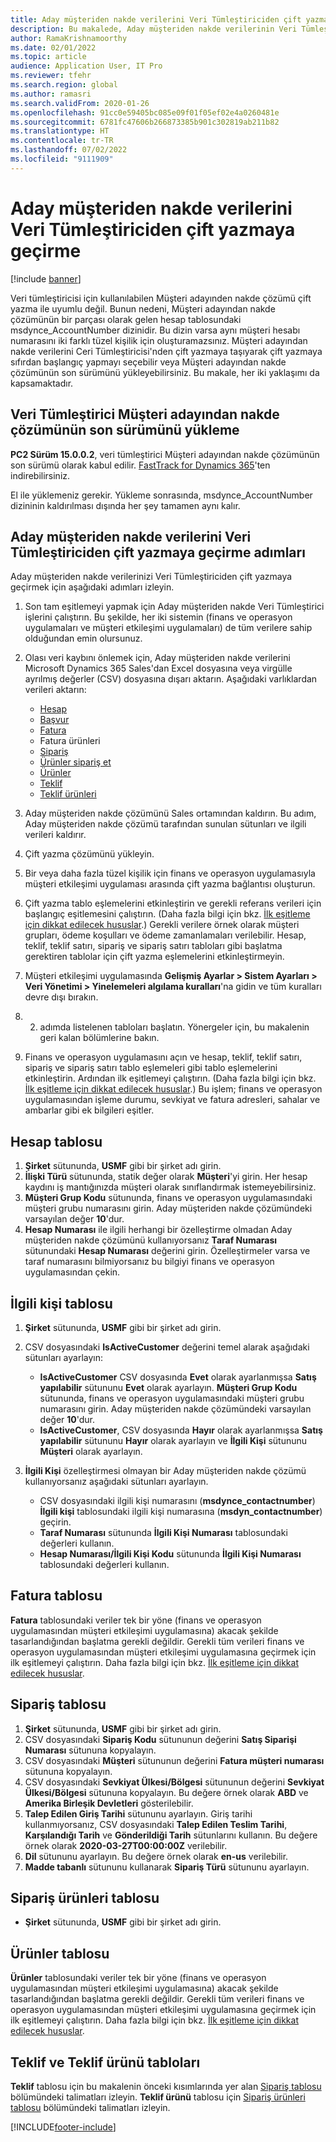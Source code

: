 ```yaml
---
title: Aday müşteriden nakde verilerini Veri Tümleştiriciden çift yazmaya geçirme
description: Bu makalede, Aday müşteriden nakde verilerinin Veri Tümleştiriciden çift yazmaya nasıl geçirileceği açıklanmaktadır.
author: RamaKrishnamoorthy
ms.date: 02/01/2022
ms.topic: article
audience: Application User, IT Pro
ms.reviewer: tfehr
ms.search.region: global
ms.author: ramasri
ms.search.validFrom: 2020-01-26
ms.openlocfilehash: 91cc0e59405bc085e09f01f05ef02e4a0260481e
ms.sourcegitcommit: 6781fc47606b266873385b901c302819ab211b82
ms.translationtype: HT
ms.contentlocale: tr-TR
ms.lasthandoff: 07/02/2022
ms.locfileid: "9111909"
---
```

# <a name="migrate-prospect-to-cash-data-from-data-integrator-to-dual-write"></a>Aday müşteriden nakde verilerini Veri Tümleştiriciden çift yazmaya geçirme

[!include [banner](../../includes/banner.md)]

Veri tümleştiricisi için kullanılabilen Müşteri adayınden nakde çözümü çift yazma ile uyumlu değil. Bunun nedeni, Müşteri adayından nakde çözümünün bir parçası olarak gelen hesap tablosundaki msdynce_AccountNumber dizinidir. Bu dizin varsa aynı müşteri hesabı numarasını iki farklı tüzel kişilik için oluşturamazsınız. Müşteri adayından nakde verilerini Ceri Tümleştiricisi'nden çift yazmaya taşıyarak çift yazmaya sıfırdan başlangıç yapmayı seçebilir veya Müşteri adayından nakde çözümünün son sürümünü yükleyebilirsiniz. Bu makale, her iki yaklaşımı da kapsamaktadır.

## <a name="install-the-last-dorman-version-of-the-data-integrator-prospect-to-cash-solution"></a>Veri Tümleştirici Müşteri adayından nakde çözümünün son sürümünü yükleme

**PC2 Sürüm 15.0.0.2**, veri tümleştirici Müşteri adayından nakde çözümünün son sürümü olarak kabul edilir. [FastTrack for Dynamics 365](https://github.com/microsoft/Dynamics-365-FastTrack-Implementation-Assets/tree/master/Dual-write/P2C)'ten indirebilirsiniz.

El ile yüklemeniz gerekir. Yükleme sonrasında, msdynce_AccountNumber dizininin kaldırılması dışında her şey tamamen aynı kalır.

## <a name="steps-to-migrate-prospect-to-cash-data-from-data-integrator-to-dual-write"></a>Aday müşteriden nakde verilerini Veri Tümleştiriciden çift yazmaya geçirme adımları

Aday müşteriden nakde verilerinizi Veri Tümleştiriciden çift yazmaya geçirmek için aşağıdaki adımları izleyin.

1. Son tam eşitlemeyi yapmak için Aday müşteriden nakde Veri Tümleştirici işlerini çalıştırın. Bu şekilde, her iki sistemin (finans ve operasyon uygulamaları ve müşteri etkileşimi uygulamaları) de tüm verilere sahip olduğundan emin olursunuz.
2. Olası veri kaybını önlemek için, Aday müşteriden nakde verilerini Microsoft Dynamics 365 Sales'dan Excel dosyasına veya virgülle ayrılmış değerler (CSV) dosyasına dışarı aktarın. Aşağıdaki varlıklardan verileri aktarın:

    - [Hesap](#account-table)
    - [Başvur](#contact-table)
    - [Fatura](#invoice-table)
    - Fatura ürünleri
    - [Sipariş](#order-table)
    - [Ürünler sipariş et](#order-products-table)
    - [Ürünler](#products-table)
    - [Teklif](#quote-and-quote-product-tables)
    - [Teklif ürünleri](#quote-and-quote-product-tables)

3. Aday müşteriden nakde çözümünü Sales ortamından kaldırın. Bu adım, Aday müşteriden nakde çözümü tarafından sunulan sütunları ve ilgili verileri kaldırır.
4. Çift yazma çözümünü yükleyin.
5. Bir veya daha fazla tüzel kişilik için finans ve operasyon uygulamasıyla müşteri etkileşimi uygulaması arasında çift yazma bağlantısı oluşturun.
6. Çift yazma tablo eşlemelerini etkinleştirin ve gerekli referans verileri için başlangıç eşitlemesini çalıştırın. (Daha fazla bilgi için bkz. [İlk eşitleme için dikkat edilecek hususlar](initial-sync-guidance.md).) Gerekli verilere örnek olarak müşteri grupları, ödeme koşulları ve ödeme zamanlamaları verilebilir. Hesap, teklif, teklif satırı, sipariş ve sipariş satırı tabloları gibi başlatma gerektiren tablolar için çift yazma eşlemelerini etkinleştirmeyin.
7. Müşteri etkileşimi uygulamasında **Gelişmiş Ayarlar \> Sistem Ayarları \> Veri Yönetimi \> Yinelemeleri algılama kuralları**'na gidin ve tüm kuralları devre dışı bırakın.
8. 2. adımda listelenen tabloları başlatın. Yönergeler için, bu makalenin geri kalan bölümlerine bakın.
9. Finans ve operasyon uygulamasını açın ve hesap, teklif, teklif satırı, sipariş ve sipariş satırı tablo eşlemeleri gibi tablo eşlemelerini etkinleştirin. Ardından ilk eşitlemeyi çalıştırın. (Daha fazla bilgi için bkz. [İlk eşitleme için dikkat edilecek hususlar](initial-sync-guidance.md).) Bu işlem; finans ve operasyon uygulamasından işleme durumu, sevkiyat ve fatura adresleri, sahalar ve ambarlar gibi ek bilgileri eşitler.

## <a name="account-table"></a>Hesap tablosu

1. **Şirket** sütununda, **USMF** gibi bir şirket adı girin.
2. **İlişki Türü** sütununda, statik değer olarak **Müşteri**'yi girin. Her hesap kaydını iş mantığınızda müşteri olarak sınıflandırmak istemeyebilirsiniz.
3. **Müşteri Grup Kodu** sütununda, finans ve operasyon uygulamasındaki müşteri grubu numarasını girin. Aday müşteriden nakde çözümündeki varsayılan değer **10**'dur.
4. **Hesap Numarası** ile ilgili herhangi bir özelleştirme olmadan Aday müşteriden nakde çözümünü kullanıyorsanız **Taraf Numarası** sütunundaki **Hesap Numarası** değerini girin. Özelleştirmeler varsa ve taraf numarasını bilmiyorsanız bu bilgiyi finans ve operasyon uygulamasından çekin.

## <a name="contact-table"></a>İlgili kişi tablosu

1. **Şirket** sütununda, **USMF** gibi bir şirket adı girin.
2. CSV dosyasındaki **IsActiveCustomer** değerini temel alarak aşağıdaki sütunları ayarlayın:

    - **IsActiveCustomer** CSV dosyasında **Evet** olarak ayarlanmışsa **Satış yapılabilir** sütununu **Evet** olarak ayarlayın. **Müşteri Grup Kodu** sütununda, finans ve operasyon uygulamasındaki müşteri grubu numarasını girin. Aday müşteriden nakde çözümündeki varsayılan değer **10**'dur.
    - **IsActiveCustomer**, CSV dosyasında **Hayır** olarak ayarlanmışsa **Satış yapılabilir** sütununu **Hayır** olarak ayarlayın ve **İlgili Kişi** sütununu **Müşteri** olarak ayarlayın.

3. **İlgili Kişi** özelleştirmesi olmayan bir Aday müşteriden nakde çözümü kullanıyorsanız aşağıdaki sütunları ayarlayın.

    - CSV dosyasındaki ilgili kişi numarasını (**msdynce\_contactnumber**) **İlgili kişi** tablosundaki ilgili kişi numarasına (**msdyn\_contactnumber**) geçirin.
    - **Taraf Numarası** sütununda **İlgili Kişi Numarası** tablosundaki değerleri kullanın.
    - **Hesap Numarası/İlgili Kişi Kodu** sütununda **İlgili Kişi Numarası** tablosundaki değerleri kullanın.

## <a name="invoice-table"></a>Fatura tablosu

**Fatura** tablosundaki veriler tek bir yöne (finans ve operasyon uygulamasından müşteri etkileşimi uygulamasına) akacak şekilde tasarlandığından başlatma gerekli değildir. Gerekli tüm verileri finans ve operasyon uygulamasından müşteri etkileşimi uygulamasına geçirmek için ilk eşitlemeyi çalıştırın. Daha fazla bilgi için bkz. [İlk eşitleme için dikkat edilecek hususlar](initial-sync-guidance.md).

## <a name="order-table"></a>Sipariş tablosu

1. **Şirket** sütununda, **USMF** gibi bir şirket adı girin.
2. CSV dosyasındaki **Sipariş Kodu** sütununun değerini **Satış Siparişi Numarası** sütununa kopyalayın.
3. CSV dosyasındaki **Müşteri** sütununun değerini **Fatura müşteri numarası** sütununa kopyalayın.
4. CSV dosyasındaki **Sevkiyat Ülkesi/Bölgesi** sütununun değerini **Sevkiyat Ülkesi/Bölgesi** sütununa kopyalayın. Bu değere örnek olarak **ABD** ve **Amerika Birleşik Devletleri** gösterilebilir.
5. **Talep Edilen Giriş Tarihi** sütununu ayarlayın. Giriş tarihi kullanmıyorsanız, CSV dosyasındaki **Talep Edilen Teslim Tarihi**, **Karşılandığı Tarih** ve **Gönderildiği Tarih** sütunlarını kullanın. Bu değere örnek olarak **2020-03-27T00:00:00Z** verilebilir.
6. **Dil** sütununu ayarlayın. Bu değere örnek olarak **en-us** verilebilir.
7. **Madde tabanlı** sütununu kullanarak **Sipariş Türü** sütununu ayarlayın.

## <a name="order-products-table"></a>Sipariş ürünleri tablosu

- **Şirket** sütununda, **USMF** gibi bir şirket adı girin.

## <a name="products-table"></a>Ürünler tablosu

**Ürünler** tablosundaki veriler tek bir yöne (finans ve operasyon uygulamasından müşteri etkileşimi uygulamasına) akacak şekilde tasarlandığından başlatma gerekli değildir. Gerekli tüm verileri finans ve operasyon uygulamasından müşteri etkileşimi uygulamasına geçirmek için ilk eşitlemeyi çalıştırın. Daha fazla bilgi için bkz. [İlk eşitleme için dikkat edilecek hususlar](initial-sync-guidance.md).

## <a name="quote-and-quote-product-tables"></a>Teklif ve Teklif ürünü tabloları

**Teklif** tablosu için bu makalenin önceki kısımlarında yer alan [Sipariş tablosu](#order-table) bölümündeki talimatları izleyin. **Teklif ürünü** tablosu için [Sipariş ürünleri tablosu](#order-products-table) bölümündeki talimatları izleyin.


[!INCLUDE[footer-include](../../../../includes/footer-banner.md)]

